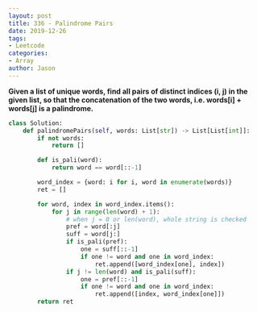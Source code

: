 ```yaml
---
layout: post
title: 336 - Palindrome Pairs
date: 2019-12-26
tags:
- Leetcode
categories:
- Array
author: Jason
---
```

**Given a list of unique words, find all pairs of distinct indices (i, j) in the given list, so that the concatenation of the two words, i.e. words[i] + words[j] is a palindrome.**

```python
class Solution:
    def palindromePairs(self, words: List[str]) -> List[List[int]]:
        if not words:
            return []

        def is_pali(word):
            return word == word[::-1]

        word_index = {word: i for i, word in enumerate(words)}
        ret = []

        for word, index in word_index.items():
            for j in range(len(word) + 1):
                # when j = 0 or len(word), whole string is checked
                pref = word[:j]
                suff = word[j:]
                if is_pali(pref):
                    one = suff[::-1]
                    if one != word and one in word_index:
                        ret.append([word_index[one], index])
                if j != len(word) and is_pali(suff):
                    one = pref[::-1]
                    if one != word and one in word_index:
                        ret.append([index, word_index[one]])
        return ret
```
